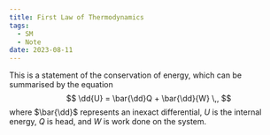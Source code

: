 ```yaml
---
title: First Law of Thermodynamics
tags:
  - SM
  - Note
date: 2023-08-11
---
```


This is a statement of the conservation of energy, which can be summarised by the equation 
$$
\dd{U} = \bar{\dd}Q + \bar{\dd}{W} \,, 
$$
where $\bar{\dd}$ represents an inexact differential, $U$ is the internal energy, $Q$ is head, and $W$ is work done on the system.
